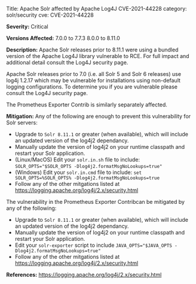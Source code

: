 Title: Apache Solr affected by Apache Log4J CVE-2021-44228
category: solr/security
cve: CVE-2021-44228

**Severity:**
Critical

**Versions Affected:**
7.0.0 to 7.7.3
8.0.0 to 8.11.0

**Description:**
Apache Solr releases prior to 8.11.1 were using a bundled version of the Apache Log4J library vulnerable to RCE. For full impact and additional detail consult the Log4J security page.

Apache Solr releases prior to 7.0 (i.e. all Solr 5 and Solr 6 releases) use log4j 1.2.17 which may be vulnerable for installations using non-default logging configurations. To determine you if you are vulnerable please consult the Log4J security page.

The Prometheus Exporter Contrib is similarly separately affected.

**Mitigation:**
Any of the following are enough to prevent this vulnerability for Solr servers:

* Upgrade to `Solr 8.11.1` or greater (when available), which will include an updated version of the log4j2 dependancy.
* Manually update the version of log4j2 on your runtime classpath and restart your Solr application.
* (Linux/MacOS) Edit your `solr.in.sh` file to include:
  `SOLR_OPTS="$SOLR_OPTS -Dlog4j2.formatMsgNoLookups=true"`
* (Windows) Edit your `solr.in.cmd` file to include:
  `set SOLR_OPTS=%SOLR_OPTS% -Dlog4j2.formatMsgNoLookups=true`
* Follow any of the other mitgations listed at https://logging.apache.org/log4j/2.x/security.html

The vulnerability in the Prometheus Exporter Contribcan be mitigated by any of the following:

* Upgrade to `Solr 8.11.1` or greater (when available), which will include an updated version of the log4j2 dependancy.
* Manually update the version of log4j2 on your runtime classpath and restart your Solr application.
* Edit your `solr-exporter` script to include
  `JAVA_OPTS="$JAVA_OPTS -Dlog4j2.formatMsgNoLookups=true"`
* Follow any of the other mitgations listed at https://logging.apache.org/log4j/2.x/security.html

**References:**
https://logging.apache.org/log4j/2.x/security.html
